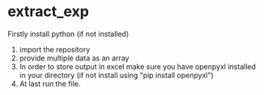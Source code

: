# extract_exp

Firstly install python (if not installed)
1. import the repository 
2. provide multiple data as an array
3. In order to store output in excel make sure you have openpyxl installed in your directory (if not install using "pip install openpyxl")
4. At last run the file.
